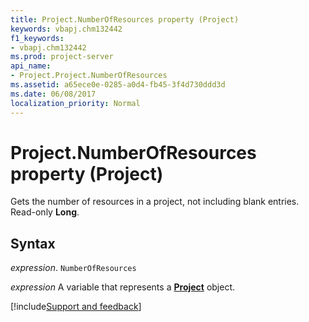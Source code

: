 ```yaml
---
title: Project.NumberOfResources property (Project)
keywords: vbapj.chm132442
f1_keywords:
- vbapj.chm132442
ms.prod: project-server
api_name:
- Project.Project.NumberOfResources
ms.assetid: a65ece0e-0285-a0d4-fb45-3f4d730ddd3d
ms.date: 06/08/2017
localization_priority: Normal
---
```



# Project.NumberOfResources property (Project)

Gets the number of resources in a project, not including blank entries. Read-only  **Long**.


## Syntax

_expression_. `NumberOfResources`

_expression_ A variable that represents a **[Project](project.project.md)** object.

[!include[Support and feedback](~/includes/feedback-boilerplate.md)]